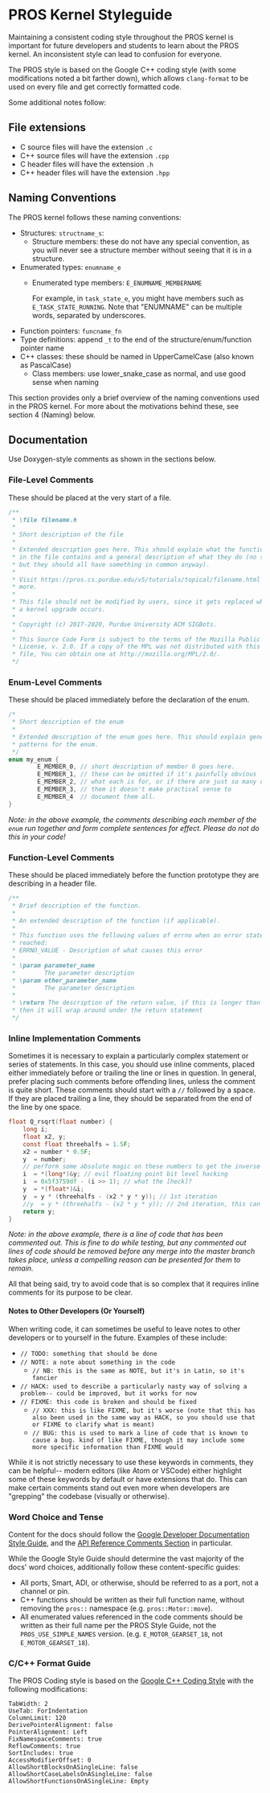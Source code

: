 # PROS Kernel Styleguide

Maintaining a consistent coding style throughout the PROS kernel is important for future developers and students to learn about the PROS kernel. An inconsistent style can lead to confusion for everyone.

The PROS style is based on the Google C++ coding style (with some modifications noted a bit farther down), which allows `clang-format` to be used on every file and get correctly formatted code.

Some additional notes follow:

## File extensions
- C source files will have the extension `.c`
- C++ source files will have the extension `.cpp`
- C header files will have the extension `.h`
- C++ header files will have the extension `.hpp`

## Naming Conventions
The PROS kernel follows these naming conventions:

- Structures: `structname_s`:
  - Structure members: these do not have any special convention, as you will never see a structure member without seeing that it is in a structure.
- Enumerated types: `enumname_e`
  - Enumerated type members: `E_ENUMNAME_MEMBERNAME`

    For example, in `task_state_e`, you might have members such as `E_TASK_STATE_RUNNING`. Note that "ENUMNAME" can be multiple words, separated by underscores.
- Function pointers: `funcname_fn`
- Type definitions: append `_t` to the end of the structure/enum/function pointer name
- C++ classes: these should be named in UpperCamelCase (also known as PascalCase)
  - Class members: use lower_snake_case as normal, and use good sense when naming

This section provides only a brief overview of the naming conventions used in the PROS kernel. For more about the motivations behind these, see section 4 (Naming) below.

## Documentation
Use Doxygen-style comments as shown in the sections below.

### File-Level Comments
These should be placed at the very start of a file.
```c
/**
 * \file filename.h
 *
 * Short description of the file
 *
 * Extended description goes here. This should explain what the functions (etc)
 * in the file contains and a general description of what they do (no specifics,
 * but they should all have something in common anyway).
 *
 * Visit https://pros.cs.purdue.edu/v5/tutorials/topical/filename.html to learn
 * more.
 *
 * This file should not be modified by users, since it gets replaced whenever
 * a kernel upgrade occurs.
 *
 * Copyright (c) 2017-2020, Purdue University ACM SIGBots.
 *
 * This Source Code Form is subject to the terms of the Mozilla Public
 * License, v. 2.0. If a copy of the MPL was not distributed with this
 * file, You can obtain one at http://mozilla.org/MPL/2.0/.
 */
```

### Enum-Level Comments
These should be placed immediately before the declaration of the enum.
```c
/*
 * Short description of the enum
 *
 * Extended description of the enum goes here. This should explain general usage
 * patterns for the enum.
 */
enum my_enum {
        E_MEMBER_0, // short description of member 0 goes here.
        E_MEMBER_1, // these can be omitted if it's painfully obvious
        E_MEMBER_2, // what each is for, or if there are just so many of
        E_MEMBER_3, // them it doesn't make practical sense to
        E_MEMBER_4  // document them all.
}
```
_Note: in the above example, the comments describing each member of the `enum` run together and form complete sentences for effect. Please do not do this in your code!_

### Function-Level Comments
These should be placed immediately before the function prototype they are describing in a header file.

```c
/**
 * Brief description of the function.
 *
 * An extended description of the function (if applicable).
 *
 * This function uses the following values of errno when an error state is
 * reached:
 * ERRNO_VALUE - Description of what causes this error
 *
 * \param parameter_name
 *        The parameter description
 * \param other_parameter_name
 *        The parameter description
 *
 * \return The description of the return value, if this is longer than one line
 * then it will wrap around under the return statement
 */
```

### Inline Implementation Comments
Sometimes it is necessary to explain a particularly complex statement or series of statements. In this case, you should use inline comments, placed either immediately before or trailing the line or lines in question. In general, prefer placing such comments before offending lines, unless the comment is quite short. These comments should start with a `//` followed by a space. If they are placed trailing a line, they should be separated from the end of the line by one space.
```c
float Q_rsqrt(float number) {
    long i;
    float x2, y;
    const float threehalfs = 1.5F;
    x2 = number * 0.5F;
    y  = number;
    // perform some absolute magic on these numbers to get the inverse square root
    i  = *(long*)&y; // evil floating point bit level hacking
    i  = 0x5f3759df - (i >> 1); // what the [heck]?
    y  = *(float*)&i;
    y  = y * (threehalfs - (x2 * y * y)); // 1st iteration
    //y  = y * (threehalfs - (x2 * y * y)); // 2nd iteration, this can be removed
    return y;
}
```
_Note: in the above example, there is a line of code that has been commented out. This is fine to do while testing, but any commented out lines of code should be removed before any merge into the master branch takes place, unless a compelling reason can be presented for them to remain._

All that being said, try to avoid code that is so complex that it requires inline comments for its purpose to be clear.

#### Notes to Other Developers (Or Yourself)
When writing code, it can sometimes be useful to leave notes to other developers or to yourself in the future. Examples of these include:

- `// TODO: something that should be done`
- `// NOTE: a note about something in the code`
  - `// NB: this is the same as NOTE, but it's in Latin, so it's fancier`
- `// HACK: used to describe a particularly nasty way of solving a problem-- could be improved, but it works for now`
- `// FIXME: this code is broken and should be fixed`
  - `// XXX: this is like FIXME, but it's worse (note that this has also been used in the same way as HACK, so you should use that or FIXME to clarify what is meant)`
  - `// BUG: this is used to mark a line of code that is known to cause a bug. kind of like FIXME, though it may include some more specific information than FIXME would`

While it is not strictly necessary to use these keywords in comments, they can be helpful-- modern editors (like Atom or VSCode) either highlight some of these keywords by default or have extensions that do. This can make certain comments stand out even more when developers are "grepping" the codebase (visually or otherwise).

### Word Choice and Tense

Content for the docs should follow the
[Google Developer Documentation Style Guide](https://developers.google.com/style/),
and the [API Reference Comments Section](https://developers.google.com/style/api-reference-comments)
in particular.

While the Google Style Guide should determine the vast majority of the docs' word choices,
additionally follow these content-specific guides:

- All ports, Smart, ADI, or otherwise, should be referred to as a port, not a channel
  or pin.
- C++ functions should be written as their full function name, without removing the
  `pros::` namespace (e.g. `pros::Motor::move`).
- All enumerated values referenced in the code comments should be written as their
  full name per the PROS Style Guide, not the `PROS_USE_SIMPLE_NAMES` version.
  (e.g. `E_MOTOR_GEARSET_18`, not `E_MOTOR_GEARSET_18`).

### C/C++ Format Guide

The PROS Coding style is based on the [Google C++ Coding Style](https://google.github.io/styleguide/cppguide.html) with the following modifications:

```
TabWidth: 2
UseTab: ForIndentation
ColumnLimit: 120
DerivePointerAlignment: false
PointerAlignment: Left
FixNamespaceComments: true
ReflowComments: true
SortIncludes: true
AccessModifierOffset: 0
AllowShortBlocksOnASingleLine: false
AllowShortCaseLabelsOnASingleLine: false
AllowShortFunctionsOnASingleLine: Empty
```
